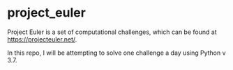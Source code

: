 # project_euler


Project Euler is a set of computational challenges, which can be found at https://projecteuler.net/. 

In this repo, I will be attempting to solve one challenge a day using Python v 3.7.
